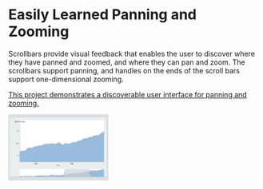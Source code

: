 # Easily Learned Panning and Zooming

Scrollbars provide visual feedback that enables the user to discover where they have panned and zoomed, and where they can pan and zoom. The  scrollbars support panning, and handles on the ends of the scroll bars support one-dimensional zooming.

[This project demonstrates a discoverable user interface for panning and zooming.](https://hemanrobinson.github.io/panning-zooming/)

[![Zoom](public/panning-zooming-small.png "Zoom")](https://hemanrobinson.github.io/panning-zooming/)
